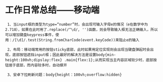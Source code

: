 # 工作日常总结——移动端

` ` `1、当input框的类型为type=“number”时，会出现可输入字母e的情况（e在数学中为2.718），如果在此时用了.replace(/^\d/, '')函数，则会导致输入框无法正确输入，所以可以增加键盘keypress事件，使用：/[\d]/.test(String.fromCharCode(event.keyCode))来阻止e的输入` ` `

` ` `2、布局：移动端常用的按钮sticky底部，此时如果用定位实现则会出现当键盘弹起时会出现，底部按钮遮挡input框；因此最好的解决方法是设置body{min-height:100vh;dipslay:flex} .main{flex:1};从而实现当主内容区域较少时，底部按钮居于底部，而内容较多时，自动撑开` ` `

` ` `3、安卓下拉刷新问题：body{height：100vh;overflow:hidden}` ` `
